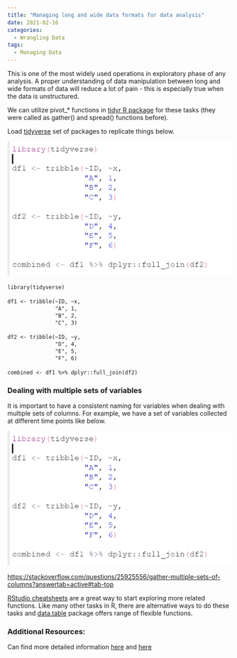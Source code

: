 ```yaml
---
title: "Managing long and wide data formats for data analysis"
date: 2021-02-16
categories:
  - Wrangling Data
tags:
  - Managing Data 
---
```



This is one of the most widely used operations in exploratory phase of any analysis. A proper understanding of data manipulation between long and wide formats of data will reduce a lot of pain - this is especially true when the data is unstructured.  

We can  utilize pivot_* functions in [tidyr R package](https://tidyr.tidyverse.org/articles/pivot.html) for these tasks (they were called as gather() and spread() functions before). 

Load [tidyverse](https://www.tidyverse.org/) set of packages to replicate things below.

![image](/assets/images/managing-long-and-wide-data-formats-for-data-analysis1.png)

```
library(tidyverse)

df1 <- tribble(~ID, ~x,
               "A", 1,
               "B", 2,
               "C", 3)

df2 <- tribble(~ID, ~y,
               "D", 4,
               "E", 5,
               "F", 6)

combined <- df1 %>% dplyr::full_join(df2)

```


### Dealing with multiple sets of variables

It is important to have a consistent naming for variables when dealing with multiple sets of columns. For example, we have a set of variables collected at different time points like below.

![image](/assets/images/managing-long-and-wide-data-formats-for-data-analysis1.png)


https://stackoverflow.com/questions/25925556/gather-multiple-sets-of-columns?answertab=active#tab-top



[RStudio cheatsheets](https://github.com/rstudio/cheatsheets/blob/main/data-transformation.pdf) are a great way to start exploring more related functions. Like many other tasks in R, there are alternative ways to do these tasks and [data.table](https://cran.r-project.org/web/packages/data.table/vignettes/datatable-intro.html) package offers range of flexible functions. 




### Additional Resources:

Can find more detailed information [here](https://jhudatascience.org/tidyversecourse/wrangle-data.html#reshaping-the-data) and [here](https://rdatatable.gitlab.io/data.table/)





